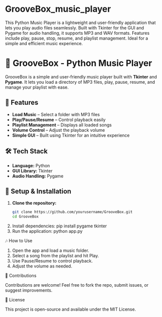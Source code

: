 # GrooveBox_music_player
This Python Music Player is a lightweight and user-friendly application that lets you play audio files seamlessly. Built with Tkinter for the GUI and Pygame for audio handling, it supports MP3 and WAV formats. Features include play, pause, stop, resume, and playlist management. Ideal for a simple and efficient music experience.

# 🎵 GrooveBox - Python Music Player  

GrooveBox is a simple and user-friendly music player built with **Tkinter** and **Pygame**. It lets you load a directory of MP3 files, play, pause, resume, and manage your playlist with ease.  

## 🚀 Features  
- **Load Music** – Select a folder with MP3 files  
- **Play/Pause/Resume** – Control playback easily  
- **Playlist Management** – Displays all loaded songs  
- **Volume Control** – Adjust the playback volume  
- **Simple GUI** – Built using Tkinter for an intuitive experience  

## 🛠️ Tech Stack  
- **Language:** Python  
- **GUI Library:** Tkinter  
- **Audio Handling:** Pygame  

## 📂 Setup & Installation  
1. **Clone the repository:**  
   ```bash
   git clone https://github.com/yourusername/GrooveBox.git
   cd GrooveBox
2. Install dependencies:
   pip install pygame tkinter
3. Run the application:
   python app.py

🎶 How to Use

1. Open the app and load a music folder.
2. Select a song from the playlist and hit Play.
3. Use Pause/Resume to control playback.
4. Adjust the volume as needed.

🤝 Contributions

Contributions are welcome! Feel free to fork the repo, submit issues, or suggest improvements.

📜 License

This project is open-source and available under the MIT License.

